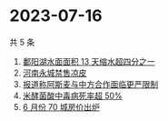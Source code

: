 # 2023-07-16

共 5 条

<!-- BEGIN ZHIHUSEARCH -->
<!-- 最后更新时间 Sun Jul 16 2023 16:14:54 GMT+0800 (China Standard Time) -->
1. [鄱阳湖水面面积 13 天缩水超四分之一](https://www.zhihu.com/search?q=鄱阳湖水面面积%2013%20天缩水超四分之一)
1. [河南永城禁售凉皮](https://www.zhihu.com/search?q=河南永城禁售凉皮)
1. [报道称阿斯麦与中方合作面临更严限制](https://www.zhihu.com/search?q=报道称阿斯麦与中方合作面临更严限制)
1. [米酵菌酸中毒病死率超 50%](https://www.zhihu.com/search?q=米酵菌酸中毒病死率超%2050%)
1. [6 月份 70 城房价出炉](https://www.zhihu.com/search?q=6%20月份%2070%20城房价出炉)
<!-- END ZHIHUSEARCH -->
